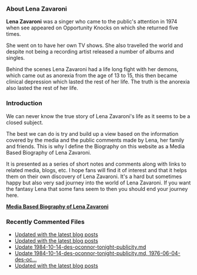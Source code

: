 ### About Lena Zavaroni

<p><strong>Lena Zavaroni</strong> was a singer who came to the public's attention in 1974 when see appeared on Opportunity Knocks on which she returned five times.</p>

<p>She went on to have her own TV shows. She also travelled the world and despite not being a recording artist released a number of albums and singles.</p>

<p>Behind the scenes Lena Zavaroni had a life long fight with her demons, which came out as anorexia from the age of 13 to 15, this then became clinical depression which lasted the rest of her life. The truth is the anorexia also lasted the rest of her life.</p>

### Introduction

<p>We can never know the true story of Lena Zavaroni's life as it seems to be a closed subject.</p>

<p>The best we can do is try and build up a view based on the information covered by the media and the public comments made by Lena, her family and friends. This is why I define the Biography on this website as a Media Based Biography of Lena Zavaroni.</p>

<p>It is presented as a series of short notes and comments along with links to related media, blogs, etc. I hope fans will find it of interest and that it helps them on their own discovery of Lena Zavaroni. It's a hard but sometimes happy but also very sad journey into the world of Lena Zavaroni. If you want the fantasy Lena that some fans seem to then you should end your journey here.</p>

<a href="https://fanzoflenazavaroni.github.io/biography/lena-zavaroni/"><strong>Media Based Biography of Lena Zavaroni</strong></a>

### Recently Commented Files

<!-- BLOG-POST-LIST:START -->
- [Updated with the latest blog posts](https://github.com/FanzOfLenaZavaroni/fanzoflenazavaroni.github.io/commit/5c725e0fff07783586ffd6f391f555b6cf216a88)
- [Updated with the latest blog posts](https://github.com/FanzOfLenaZavaroni/fanzoflenazavaroni.github.io/commit/e467200c9fe00de1008ebdc962026081ec09d428)
- [Update 1984-10-14-des-oconnor-tonight-publicity.md](https://github.com/FanzOfLenaZavaroni/fanzoflenazavaroni.github.io/commit/22d2c89bbbf86e44fe3cd3829b15fb3b246845f4)
- [Update 1984-10-14-des-oconnor-tonight-publicity.md, 1976-06-04-des-oc…](https://github.com/FanzOfLenaZavaroni/fanzoflenazavaroni.github.io/commit/b0d739bfba6769b6a08b9a9ed4e67987e366a41f)
- [Updated with the latest blog posts](https://github.com/FanzOfLenaZavaroni/fanzoflenazavaroni.github.io/commit/8dada5d7ecc17acec03836bf61ac4ddaabace73c)
<!-- BLOG-POST-LIST:END -->
